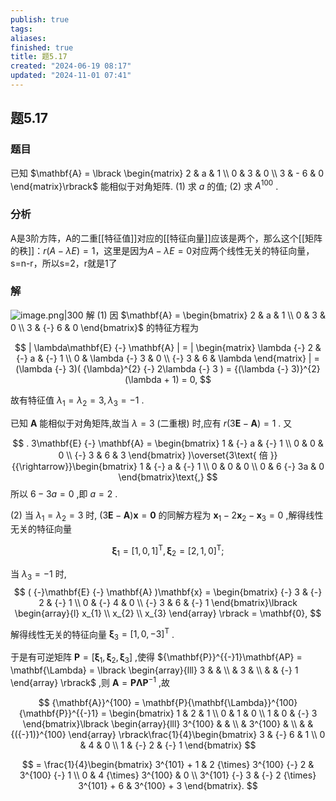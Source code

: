 ```yaml
---
publish: true
tags: 
aliases: 
finished: true
title: 题5.17
created: "2024-06-19 08:17"
updated: "2024-11-01 07:41"
---
```

## 题5.17
### 题目
已知 $\mathbf{A} = \lbrack  \begin{matrix} 2 & a & 1 \\  0 & 3 & 0 \\  3 &  - 6 & 0 \end{matrix}\rbrack$ 能相似于对角矩阵.
(1) 求 $a$ 的值;
(2) 求 ${A}^{100}$ .
### 分析
A是3阶方阵，A的二重[[特征值]]对应的[[特征向量]]应该是两个，那么这个[[矩阵的秩]]：$r(A-\lambda E)=1$，这里是因为$A-\lambda E=0$对应两个线性无关的特征向量，s=n-r，所以s=2，r就是1了
### 解
![image.png|300](https://img.hwenyi.live/202411011541669.webp)
解 (1) 因 $\mathbf{A} = \begin{bmatrix} 2 & a & 1 \\ 0 & 3 & 0 \\ 3 & {-} 6 & 0 \end{bmatrix}$ 的特征方程为

$$
| \lambda\mathbf{E} {-} \mathbf{A} | = | \begin{matrix} \lambda {-} 2 & {-} a & {-} 1 \\ 0 & \lambda {-} 3 & 0 \\  {-} 3 & 6 & \lambda \end{matrix} | = (\lambda {-} 3)( {\lambda}^{2} {-} 2\lambda {-} 3 ) = {(\lambda {-} 3)}^{2}(\lambda + 1) = 0,
$$

故有特征值 ${\lambda}_{1} = {\lambda}_{2} = 3,{\lambda}_{3} = {-} 1$ .

已知 $\mathbf{A}$ 能相似于对角矩阵,故当 $\lambda = 3$ (二重根) 时,应有 $r( 3\mathbf{E} {-} \mathbf{A} ) = 1$ . 又

$$
. 3\mathbf{E} {-} \mathbf{A} = \begin{bmatrix} 1 & {-} a & {-} 1 \\ 0 & 0 & 0 \\  {-} 3 & 6 & 3 \end{bmatrix} )\overset{3\text{ 倍 }}{{\rightarrow}}\begin{bmatrix} 1 & {-} a & {-} 1 \\ 0 & 0 & 0 \\ 0 & 6 {-} 3a & 0 \end{bmatrix}\text{,}
$$
所以 $6 {-} 3a = 0$ ,即 $a = 2$ .

(2) 当 ${\lambda}_{1} = {\lambda}_{2} = 3$ 时, $( 3\mathbf{E} {-} \mathbf{A} )\mathbf{x} = \mathbf{0}$ 的同解方程为 ${\mathbf{x}}_{1} {-} 2{\mathbf{x}}_{2} {-} {\mathbf{x}}_{3} = 0$ ,解得线性无关的特征向量

$$
{\mathbf{\xi}}_{1} = {\lbrack 1,0,1\rbrack}^{\mathrm{T}},{\mathbf{\xi}}_{2} = {\lbrack 2,1,0\rbrack}^{\mathrm{T}};
$$

当 ${\lambda}_{3} = {-} 1$ 时,
$$
( {-}\mathbf{E} {-} \mathbf{A} )\mathbf{x} = \begin{bmatrix}  {-} 3 & {-} 2 & {-} 1 \\ 0 & {-} 4 & 0 \\  {-} 3 & 6 & {-} 1 \end{bmatrix}\lbrack \begin{array}{l} x_{1} \\ x_{2} \\ x_{3} \end{array} \rbrack = \mathbf{0},
$$

解得线性无关的特征向量 ${\mathbf{\xi}}_{3} = {\lbrack 1,0, {-} 3\rbrack}^{\mathrm{T}}$ .

于是有可逆矩阵 $\mathbf{P} = \lbrack {\mathbf{\xi}}_{1},{\mathbf{\xi}}_{2},{\mathbf{\xi}}_{3} \rbrack$ ,使得 ${\mathbf{P}}^{{-}1}\mathbf{AP} = \mathbf{\Lambda} = \lbrack \begin{array}{lll} 3 & & \\  & 3 & \\  & & {-} 1 \end{array} \rbrack$ ,则 $\mathbf{A} = \mathbf{P}\mathbf{\Lambda}{\mathbf{P}}^{{-}1}$ ,故

$$
{\mathbf{A}}^{100} = \mathbf{P}{\mathbf{\Lambda}}^{100}{\mathbf{P}}^{{-}1} = \begin{bmatrix} 1 & 2 & 1 \\ 0 & 1 & 0 \\ 1 & 0 & {-} 3 \end{bmatrix}\lbrack \begin{array}{lll} 3^{100} & & \\  & 3^{100} & \\  & & {({-}1)}^{100} \end{array} \rbrack\frac{1}{4}\begin{bmatrix} 3 & {-} 6 & 1 \\ 0 & 4 & 0 \\ 1 & {-} 2 & {-} 1 \end{bmatrix}
$$

$$
= \frac{1}{4}\begin{bmatrix} 3^{101} + 1 & 2 {\times} 3^{100} {-} 2 & 3^{100} {-} 1 \\ 0 & 4 {\times} 3^{100} & 0 \\ 3^{101} {-} 3 & {-} 2 {\times} 3^{101} + 6 & 3^{100} + 3 \end{bmatrix}.
$$